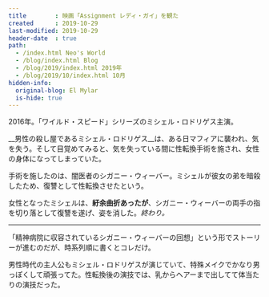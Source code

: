 ```yaml
---
title        : 映画「Assignment レディ・ガイ」を観た
created      : 2019-10-29
last-modified: 2019-10-29
header-date  : true
path:
  - /index.html Neo's World
  - /blog/index.html Blog
  - /blog/2019/index.html 2019年
  - /blog/2019/10/index.html 10月
hidden-info:
  original-blog: El Mylar
  is-hide: true
---
```


2016年。「ワイルド・スピード」シリーズのミシェル・ロドリゲス主演。

__男性の殺し屋であるミシェル・ロドリゲス__は、ある日マフィアに襲われ、気を失う。そして目覚めてみると、気を失っている間に性転換手術を施され、女性の身体になってしまっていた。

手術を施したのは、闇医者のシガニー・ウィーバー。ミシェルが彼女の弟を暗殺したため、復讐として性転換させたという。

女性となったミシェルは、__紆余曲折あったが__、シガニー・ウィーバーの両手の指を切り落として復讐を遂げ、姿を消した。_終わり。_

---

「精神病院に収容されているシガニー・ウィーバーの回想」という形でストーリーが進むのだが、時系列順に書くとコレだけ。

男性時代の主人公もミシェル・ロドリゲスが演じていて、特殊メイクでかなり男っぽくして頑張ってた。性転換後の演技では、乳からヘアーまで出してて体当たりの演技だった。
